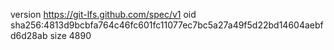 version https://git-lfs.github.com/spec/v1
oid sha256:4813d9bcbfa764c46fc601fc11077ec7bc5a27a49f5d22bd14604aebfd6d28ab
size 4890

